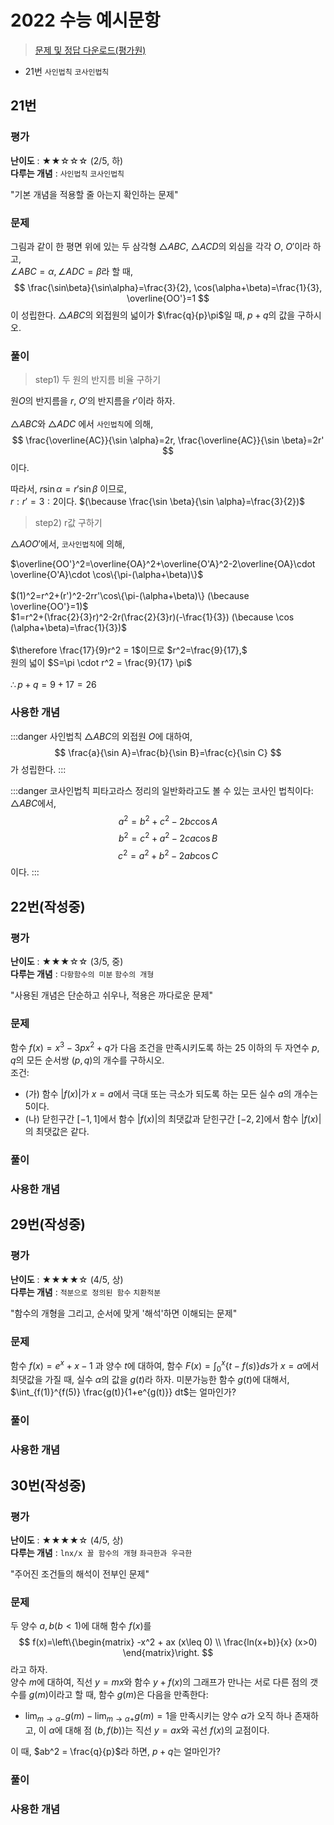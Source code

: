 # 2022 수능 예시문항
> [문제 및 정답 다운로드(평가원)](https://www.kice.re.kr/boardCnts/view.do?boardID=1500236&boardSeq=5050077&lev=0&m=0403&searchType=S&statusYN=W&page=1&s=suneung)

- 21번 `사인법칙` `코사인법칙`

## 21번
### 평가
**난이도** : ★★☆☆☆ (2/5, 하)  
**다루는 개념** : `사인법칙` `코사인법칙`  

"기본 개념을 적용할 줄 아는지 확인하는 문제"
### 문제
그림과 같이 한 평면 위에 있는 두 삼각형 $\triangle ABC$, $\triangle ACD$의 외심을 각각 $O$, $O'$이라 하고,  
$\angle ABC=\alpha, \angle ADC = \beta$라 할 때, 
$$
\frac{\sin\beta}{\sin\alpha}=\frac{3}{2}, \cos(\alpha+\beta)=\frac{1}{3}, \overline{OO'}=1
$$
이 성립한다. $\triangle ABC$의 외접원의 넓이가 $\frac{q}{p}\pi$일 때, $p+q$의 값을 구하시오.  
<img :src="$withBase('images/non-tech/2022exam-01-001.png')" style="width:40%; min-width: 250px; display: block; margin: 0px auto;">

### 풀이
> step1) 두 원의 반지름 비율 구하기  

원$O$의 반지름을 $r$, $O'$의 반지름을 $r'$이라 하자.  
<br>
$\triangle ABC$와 $\triangle ADC$ 에서 `사인법칙`에 의해, 
$$
\frac{\overline{AC}}{\sin \alpha}=2r, \frac{\overline{AC}}{\sin \beta}=2r'
$$
이다.  

따라서, $r\sin\alpha =r'\sin\beta$ 이므로,  
$r:r'=3:2$이다. $(\because \frac{\sin \beta}{\sin \alpha}=\frac{3}{2})$
  
> step2) r값 구하기

$\triangle AOO'$에서, `코사인법칙`에 의해,  

$\overline{OO'}^2=\overline{OA}^2+\overline{O'A}^2-2\overline{OA}\cdot \overline{O'A}\cdot \cos\{\pi-(\alpha+\beta)\}$  
<br>
$(1)^2=r^2+(r')^2-2rr'\cos\{\pi-(\alpha+\beta)\} (\because \overline{OO'}=1)$  
$1=r^2+(\frac{2}{3}r)^2-2r(\frac{2}{3}r)(-\frac{1}{3}) (\because \cos (\alpha+\beta)=\frac{1}{3})$  
<br>
$\therefore \frac{17}{9}r^2 = 1$이므로 $r^2=\frac{9}{17},$  
원의 넓이 $S=\pi \cdot r^2 = \frac{9}{17} \pi$  
<br>
$\therefore p+q = 9+17 = 26$

### 사용한 개념
:::danger 사인법칙
$\triangle ABC$의 외접원 $O$에 대하여,
$$
\frac{a}{\sin A}=\frac{b}{\sin B}=\frac{c}{\sin C}
$$
가 성립한다.
:::

:::danger 코사인법칙
피타고라스 정리의 일반화라고도 볼 수 있는 코사인 법칙이다:  
$\triangle ABC$에서,  
$$
a^2=b^2+c^2-2bc\cos A
$$
$$
b^2=c^2+a^2-2ca\cos B
$$
$$
c^2=a^2+b^2-2ab\cos C
$$
이다.
:::

## 22번(작성중)
### 평가
**난이도** : ★★★☆☆ (3/5, 중)  
**다루는 개념** : `다항함수의 미분` `함수의 개형`  

"사용된 개념은 단순하고 쉬우나, 적용은 까다로운 문제"
### 문제
함수 $f(x)=x^3-3px^2+q$가 다음 조건을 만족시키도록 하는 25 이하의 두 자연수 $p, q$의 모든 순서쌍 $(p, q)$의 개수를 구하시오.  
조건:  
- (가) 함수 $\vert f(x) \vert$가 $x=a$에서 극대 또는 극소가 되도록 하는 모든 실수 $a$의 개수는 5이다.
- (나) 닫힌구간 $[-1, 1]$에서 함수 $\vert f(x) \vert$의 최댓값과 닫힌구간 $[-2, 2]$에서 함수 $\vert f(x) \vert$의 최댓값은 같다.

### 풀이
### 사용한 개념

## 29번(작성중)
### 평가
**난이도** : ★★★★☆ (4/5, 상)  
**다루는 개념** : `적분으로 정의된 함수` `치환적분`  

"함수의 개형을 그리고, 순서에 맞게 '해석'하면 이해되는 문제"
### 문제
함수 $f(x)=e^x +x-1$ 과 양수 $t$에 대하여, 함수 $F(x)=\int_{0}^{x} \{t-f(s)\}ds$가 $x=\alpha$에서 최댓값을 가질 때, 실수 $\alpha$의 값을 $g(t)$라 하자. 미분가능한 함수 $g(t)$에 대해서, $\int_{f(1)}^{f(5)} \frac{g(t)}{1+e^{g(t)}} dt$는 얼마인가?

### 풀이
### 사용한 개념

## 30번(작성중)
### 평가
**난이도** : ★★★★☆ (4/5, 상)  
**다루는 개념** : `lnx/x 꼴 함수의 개형` `좌극한과 우극한`

"주어진 조건들의 해석이 전부인 문제"
### 문제
두 양수 $a, b (b<1)$에 대해 함수 $f(x)$를
$$
f(x)=\left\{\begin{matrix}
-x^2 + ax (x\leq 0)
\\  
\frac{ln(x+b)}{x} (x>0)
\end{matrix}\right.
$$
라고 하자.  
양수 $m$에 대하여, 직선 $y=mx$와 함수 $y+f(x)$의 그래프가 만나는 서로 다른 점의 갯수를 $g(m)$이라고 할 때, 함수 $g(m)$은 다음을 만족한다:  
- $\lim_{m\rightarrow \alpha -} g(m) - \lim_{m\rightarrow \alpha +} g(m)= 1$을 만족시키는 양수 $\alpha$가 오직 하나 존재하고, 이 $\alpha$에 대해 점 $(b, f(b))$는 직선 $y=ax$와 곡선 $f(x)$의 교점이다.  

이 때, $ab^2 = \frac{q}{p}$라 하면, $p+q$는 얼마인가?

### 풀이
### 사용한 개념

